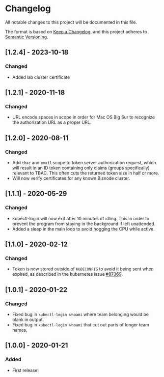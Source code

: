 # Changelog
All notable changes to this project will be documented in this file.

The format is based on [Keep a Changelog](https://keepachangelog.com/en/1.0.0/),
and this project adheres to [Semantic Versioning](https://semver.org/spec/v2.0.0.html).

## [1.2.4] - 2023-10-18
### Changed
- Added lab cluster certificate

## [1.2.1] - 2020-11-18
### Changed
- URL encode spaces in scope in order for Mac OS Big Sur to recognize the authorization URL as a proper URL.

## [1.2.0] - 2020-08-11
### Changed
- Add `tbac` and `email` scope to token server authorization request, which will result in an ID token containing only
  claims (groups specifically) relevant to TBAC. This often cuts the returned token size in half or more.
- Will now verify certificates for any known Bisnode cluster.

## [1.1.1] - 2020-05-29
### Changed
- kubectl-login will now exit after 10 minutes of idling. This in order to prevent the program from staying in the
  background if left unattended.
- Added a sleep in the main loop to avoid hogging the CPU while active.

## [1.1.0] - 2020-02-12
### Changed
- Token is now stored outside of `KUBECONFIG` to avoid it being sent when expired, as described in the kubernetes issue
  [#87369](https://github.com/kubernetes/kubernetes/issues/87369).

## [1.0.1] - 2020-01-22
### Changed
- Fixed bug in `kubectl-login whoami` where team belonging would be blank in output.
- Fixed bug in `kubectl-login whoami` that cut out parts of longer team names.

## [1.0.0] - 2020-01-21
### Added
- First release!
